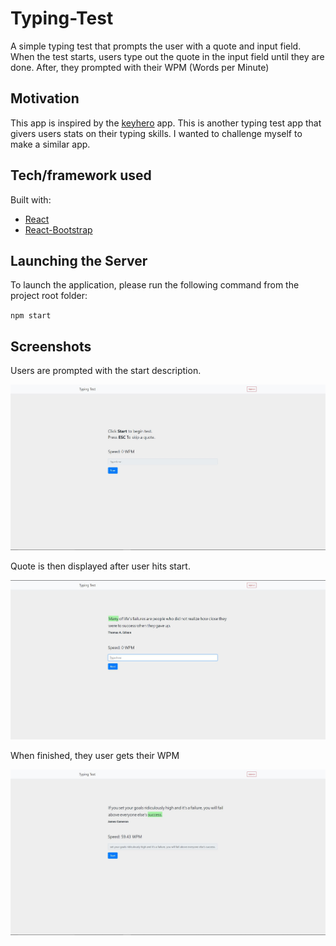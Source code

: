# Typing-Test

A simple typing test that prompts the user with a quote and input field. When the test starts, users type out the quote in the input field until they are done. After, they prompted with their WPM (Words per Minute)

## Motivation

This app is inspired by the [keyhero](hhttps://www.keyhero.com/free-typing-test/) app. This is another typing test app that givers users stats on their typing skills. I wanted to challenge myself to make a similar app. 

## Tech/framework used

Built with:
* [React](https://github.com/facebook/react)
* [React-Bootstrap](https://github.com/react-bootstrap/react-bootstrap)


## Launching the Server
To launch the application, please run the following command from the project root folder:

``
npm start
``

## Screenshots 

Users are prompted with the start description.

![](/public/img/TT1.JPG)

Quote is then displayed after user hits start.

![](/public/img/TT2.JPG)

When finished, they user gets their WPM 

![](/public/img/TT3.JPG)